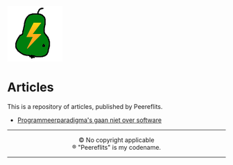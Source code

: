 ![Logo](./img/peereflits-logo.png) 

# Articles

This is a repository of articles, published by Peereflits.

* <a href="./Programmeerparadigmas-gaan-niet-over-software/readme-nl.html" target="_blank">Programmeerparadigma's gaan niet over software</a>


---

<p align="center">
&copy; No copyright applicable<br />
&#174; "Peereflits" is my codename.
</p>

---
